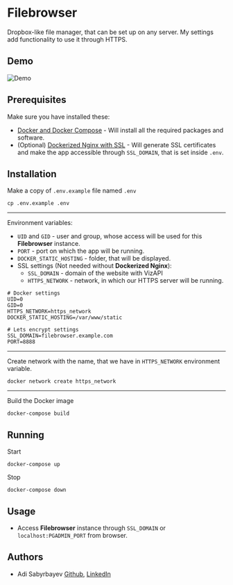 # Filebrowser

Dropbox-like file manager, that can be set up on any server. My settings add functionality to use it through HTTPS.

## Demo

![Demo](https://user-images.githubusercontent.com/5447088/50716739-ebd26700-107a-11e9-9817-14230c53efd2.gif)

## Prerequisites

Make sure you have installed these:
- [Docker and Docker Compose](https://phoenixnap.com/kb/install-docker-compose-on-ubuntu-20-04) - Will install all the required packages and software.
- (Optional) [Dockerized Nginx with SSL](https://github.com/madrigals1/nginx) - Will generate SSL certificates and make the app accessible through `SSL_DOMAIN`, that is set inside `.env`.

## Installation

Make a copy of `.env.example` file named `.env`

```shell script
cp .env.example .env
```

---

Environment variables:
- `UID` and `GID` - user and group, whose access will be used for this **Filebrowser** instance.
- `PORT` - port on which the app will be running.
- `DOCKER_STATIC_HOSTING` - folder, that will be displayed.
- SSL settings (Not needed without **Dockerized Nginx**):
    - `SSL_DOMAIN` - domain of the website with VizAPI
    - `HTTPS_NETWORK` - network, in which our HTTPS server will be running. 

```dotenv
# Docker settings
UID=0
GID=0
HTTPS_NETWORK=https_network
DOCKER_STATIC_HOSTING=/var/www/static

# Lets encrypt settings
SSL_DOMAIN=filebrowser.example.com
PORT=8888
```

---

Create network with the name, that we have in `HTTPS_NETWORK` environment variable.

```shell script
docker network create https_network
```

---

Build the Docker image

```shell script
docker-compose build
```

## Running

Start
```
docker-compose up
```

Stop
```
docker-compose down
```

## Usage

- Access **Filebrowser** instance through `SSL_DOMAIN` or `localhost:PGADMIN_PORT` from browser.

## Authors
- Adi Sabyrbayev [Github](https://github.com/madrigals1), [LinkedIn](https://www.linkedin.com/in/madrigals1/)
